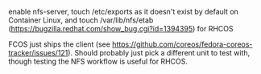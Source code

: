 enable nfs-server, touch /etc/exports as it doesn't exist by default on Container Linux,
and touch /var/lib/nfs/etab (https://bugzilla.redhat.com/show_bug.cgi?id=1394395) for RHCOS

FCOS just ships the client (see
https://github.com/coreos/fedora-coreos-tracker/issues/121).
Should probably just pick a different unit to test with, though
testing the NFS workflow is useful for RHCOS.